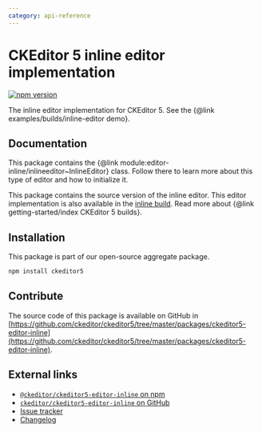 ```yaml
---
category: api-reference
---
```


# CKEditor&nbsp;5 inline editor implementation

[![npm version](https://badge.fury.io/js/%40ckeditor%2Fckeditor5-editor-inline.svg)](https://www.npmjs.com/package/@ckeditor/ckeditor5-editor-inline)

The inline editor implementation for CKEditor&nbsp;5. See the {@link examples/builds/inline-editor demo}.

## Documentation

This package contains the {@link module:editor-inline/inlineeditor~InlineEditor} class. Follow there to learn more about this type of editor and how to initialize it.

This package contains the source version of the inline editor. This editor implementation is also available in the [inline build](https://www.npmjs.com/package/@ckeditor/ckeditor5-build-inline). Read more about {@link getting-started/index CKEditor&nbsp;5 builds}.

## Installation

This package is part of our open-source aggregate package.

```bash
npm install ckeditor5
```

## Contribute

The source code of this package is available on GitHub in [https://github.com/ckeditor/ckeditor5/tree/master/packages/ckeditor5-editor-inline](https://github.com/ckeditor/ckeditor5/tree/master/packages/ckeditor5-editor-inline).

## External links

* [`@ckeditor/ckeditor5-editor-inline` on npm](https://www.npmjs.com/package/@ckeditor/ckeditor5-editor-inline)
* [`ckeditor/ckeditor5-editor-inline` on GitHub](https://github.com/ckeditor/ckeditor5/tree/master/packages/ckeditor5-editor-inline)
* [Issue tracker](https://github.com/ckeditor/ckeditor5/issues)
* [Changelog](https://github.com/ckeditor/ckeditor5/blob/master/CHANGELOG.md)
